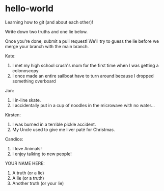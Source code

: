# hello-world
Learning how to git (and about each other)!

Write down two truths and one lie below.

Once you're done, submit a pull request! We'll try to guess the lie before we merge your branch with the main branch.

Kate:
1. I met my high school crush's mom for the first time when I was getting a colonoscopy
2. I once made an entire sailboat have to turn around because I dropped something overboard


Jon:
1. I in-line skate.
2. I accidentally put in a cup of noodles in the microwave with no water...


Kirsten:
1. I was burned in a terrible pickle accident.
3. My Uncle used to give me liver paté for Christmas.


Candice:
1. I love Animals!
2. I enjoy talking to new people!

YOUR NAME HERE:
1. A truth (or a lie)
2. A lie (or a truth)
3. Another truth (or your lie)
